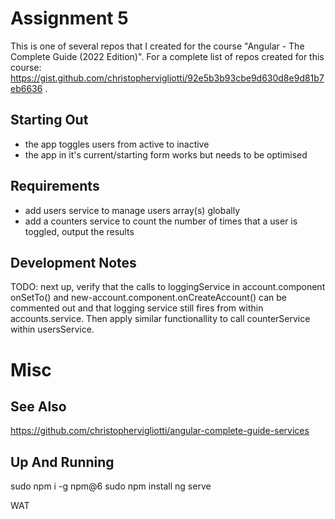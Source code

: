 # Assignment 5

This is one of several repos that I created for the course "Angular - The Complete Guide (2022 Edition)". For a complete list of repos created for this course: https://gist.github.com/christophervigliotti/92e5b3b93cbe9d630d8e9d81b7eb6636 .

## Starting Out

* the app toggles users from active to inactive
* the app in it's current/starting form works but needs to be optimised

## Requirements

* add users service to manage users array(s) globally
* add a counters service to count the number of times that a user is toggled, output the results

## Development Notes

TODO: next up, verify that the calls to loggingService in account.component onSetTo() and new-account.component.onCreateAccount() can be commented out and that logging service still fires from within accounts.service.  Then apply similar functionallity to call counterService within usersService.

# Misc

## See Also

https://github.com/christophervigliotti/angular-complete-guide-services

## Up And Running

sudo npm i -g npm@6
sudo npm install
ng serve


WAT